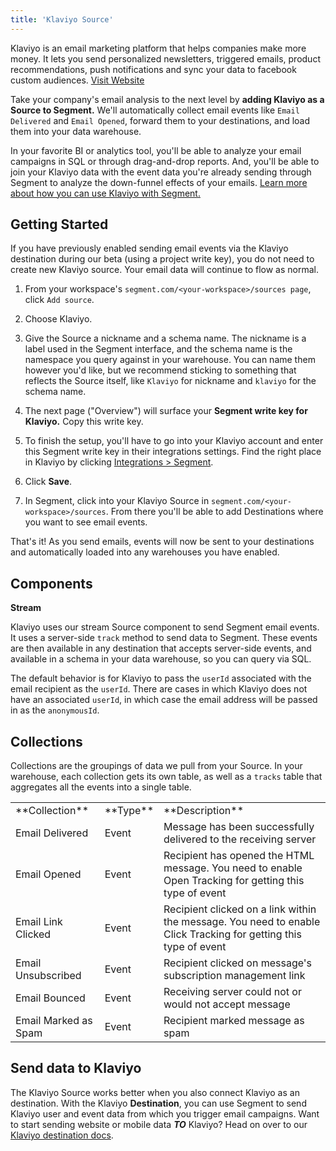 ```yaml
---
title: 'Klaviyo Source'
---
```

Klaviyo is an email marketing platform that helps companies make more money. It lets you send personalized newsletters, triggered emails, product recommendations, push notifications and sync your data to facebook custom audiences. [Visit Website](https://www.klaviyo.com/?utm_source=segmentio&utm_medium=docs&utm_campaign=partners)

Take your company's email analysis to the next level by **adding Klaviyo as a Source to Segment.** We'll automatically collect email events like `Email Delivered` and `Email Opened`, forward them to your destinations, and load them into your data warehouse. 

In your favorite BI or analytics tool, you'll be able to analyze your email campaigns in SQL or through drag-and-drop reports. And, you'll be able to join your Klaviyo data with the event data you're already sending through Segment to analyze the down-funnel effects of your emails. [Learn more about how you can use Klaviyo with Segment.](/sources/klaviyo)


## Getting Started
<span> </span>
If you have previously enabled sending email events via the Klaviyo destination during our beta (using a project write key), you do not need to create new Klaviyo source. Your email data will continue to flow as normal.

1. From your workspace's `segment.com/<your-workspace>/sources page`, click `Add source`.

2. Choose Klaviyo.

3. Give the Source a nickname and a schema name. The nickname is a label used in the Segment interface, and the schema name is the namespace you query against in your warehouse. You can name them however you'd like, but we recommend sticking to something that reflects the Source itself, like `Klaviyo` for nickname and `klaviyo` for the schema name.

4. The next page ("Overview") will surface your **Segment write key for Klaviyo.** Copy this write key. 

5. To finish the setup, you'll have to go into your Klaviyo account and enter this Segment write key in their integrations settings. Find the right place in Klaviyo by clicking [Integrations > Segment](https://www.klaviyo.com/integration/segment_io).

6. Click **Save**.

7. In Segment, click into your Klaviyo Source in `segment.com/<your-workspace>/sources`. From there you'll be able to add Destinations where you want to see email events.

That's it! As you send emails, events will now be sent to your destinations and automatically loaded into any warehouses you have enabled. 

## Components

**Stream**

Klaviyo uses our stream Source component to send Segment email events. It uses a server-side `track` method to send data to Segment. These events are then available in any destination that accepts server-side events, and available in a schema in your data warehouse, so you can query via SQL. 

The default behavior is for Klaviyo to pass the `userId` associated with the email recipient as the `userId`. There are cases in which Klaviyo does not have an associated `userId`, in which case the email address will be passed in as the `anonymousId`. 

## Collections

Collections are the groupings of data we pull from your Source. In your warehouse, each collection gets its own table, as well as a `tracks` table that aggregates all the events into a single table. 

<table>
  <tr>
    <td>**Collection**</td>
    <td>**Type**</td>
    <td>**Description**</td>
  </tr>
  <tr>
    <td>Email Delivered</td>
    <td>Event</td>
    <td>Message has been successfully delivered to the receiving server</td>
  </tr>
  <tr>
    <td>Email Opened</td>
    <td>Event</td>
    <td>Recipient has opened the HTML message. You need to enable Open Tracking for getting this type of event</td>
  </tr>
    <tr>
    <td>Email Link Clicked</td>
    <td>Event</td>
    <td>Recipient clicked on a link within the message. You need to enable Click Tracking for getting this type of event</td>
  </tr>
    <tr>
    <td>Email Unsubscribed</td>
    <td>Event</td>
    <td>Recipient clicked on message's subscription management link</td>
  </tr>
    <tr>
    <td>Email Bounced</td>
    <td>Event</td>
    <td>Receiving server could not or would not accept message</td>
  </tr>
    <tr>
    <td>Email Marked as Spam</td>
    <td>Event</td>
    <td>Recipient marked message as spam</td>
  </tr>
</table>

<!-- Example: To query the Email Delivered table, you'd write a query like this:

```sql
select *
from klaviyo.email_delivered
```
<span> </span>

<table>
</table> -->

## Send data to Klaviyo

The Klaviyo Source works better when you also connect Klaviyo as an destination. With the Klaviyo **Destination**, you can use Segment to send Klaviyo user and event data from which you trigger email campaigns. Want to start sending website or mobile data **_TO_** Klaviyo? Head on over to our [Klaviyo destination docs](/docs/connections/destinations/catalog/klaviyo/).